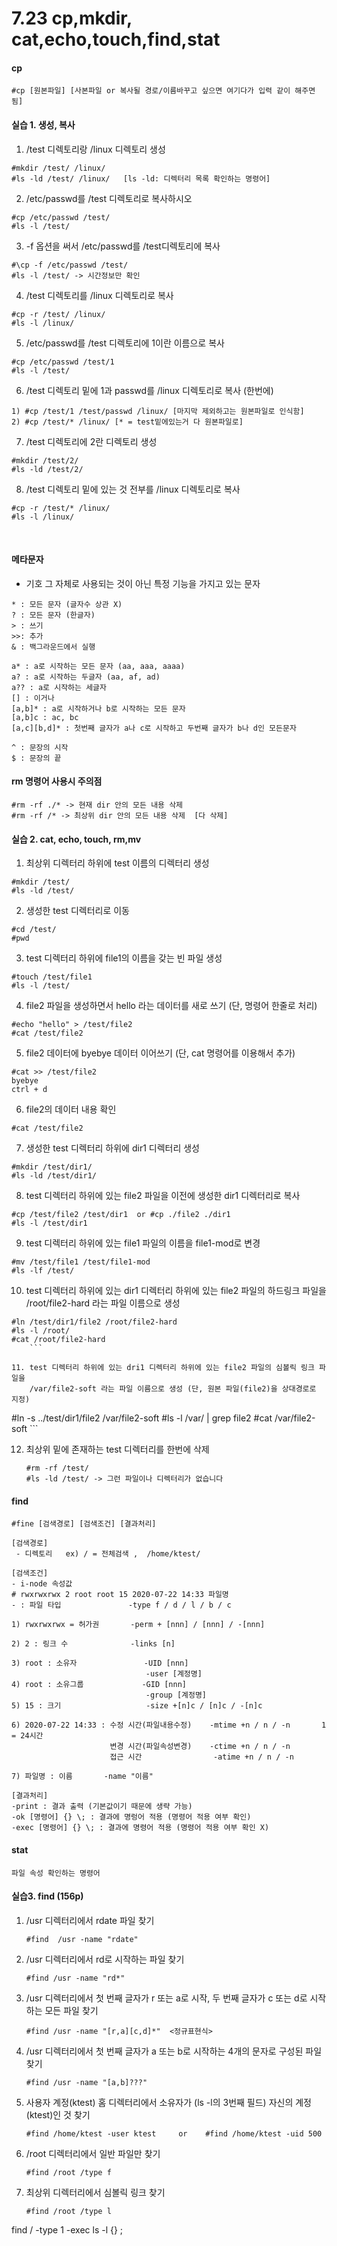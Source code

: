 # 7.23 cp,mkdir, cat,echo,touch,find,stat

#### cp

```
#cp [원본파일] [사본파일 or 복사될 경로/이름바꾸고 싶으면 여기다가 입력 같이 해주면 됨]
```



#### 실습 1. 생성, 복사

1. /test 디렉토리랑 /linux 디렉토리 생성

  ```
  #mkdir /test/ /linux/
  #ls -ld /test/ /linux/   [ls -ld: 디렉터리 목록 확인하는 명령어] 
  ```

2. /etc/passwd를 /test 디렉토리로 복사하시오

  ```
  #cp /etc/passwd /test/
  #ls -l /test/
  ```

3. -f 옵션을 써서 /etc/passwd를 /test디렉토리에 복사

  ```
  #\cp -f /etc/passwd /test/
  #ls -l /test/ -> 시간정보만 확인
  ```

4. /test 디렉토리를 /linux 디렉토리로 복사

  ```
  #cp -r /test/ /linux/
  #ls -l /linux/
  ```

5. /etc/passwd를 /test 디렉토리에 1이란 이름으로 복사

  ```
  #cp /etc/passwd /test/1
  #ls -l /test/
  ```

6. /test 디렉토리 밑에 1과 passwd를 /linux 디렉토리로 복사 (한번에)

  ```
  1) #cp /test/1 /test/passwd /linux/ [마지막 제외하고는 원본파일로 인식함]
  2) #cp /test/* /linux/ [* = test밑에있는거 다 원본파일로]
  ```

7. /test 디렉토리에 2란 디렉토리 생성

  ```
  #mkdir /test/2/
  #ls -ld /test/2/
  ```

8. /test 디렉토리 밑에 있는 것 전부를 /linux 디렉토리로 복사

  ```
  #cp -r /test/* /linux/
  #ls -l /linux/
  ```

  ​                                                                                                                                                   

#### 메타문자 

- 기호 그 자체로 사용되는 것이 아닌 특정 기능을 가지고 있는 문자

```
* : 모든 문자 (글자수 상관 X)
? : 모든 문자 (한글자)
> : 쓰기
>>: 추가
& : 백그라운드에서 실행

a* : a로 시작하는 모든 문자 (aa, aaa, aaaa)
a? : a로 시작하는 두글자 (aa, af, ad)
a?? : a로 시작하는 세글자
[] : 이거나
[a,b]* : a로 시작하거나 b로 시작하는 모든 문자
[a,b]c : ac, bc
[a,c][b,d]* : 첫번째 글자가 a나 c로 시작하고 두번째 글자가 b나 d인 모든문자

^ : 문장의 시작 
$ : 문장의 끝 
```

####  

#### rm 명령어 사용시 주의점 

```
#rm -rf ./* -> 현재 dir 안의 모든 내용 삭제
#rm -rf /* -> 최상위 dir 안의 모든 내용 삭제  [다 삭제]
```



#### 실습 2. cat, echo, touch, rm,mv

1. 최상위 디렉터리 하위에 test 이름의 디렉터리 생성

  ```
  #mkdir /test/
  #ls -ld /test/
  ```

2. 생성한 test 디렉터리로 이동

  ```
  #cd /test/
  #pwd
  ```

3. test 디렉터리 하위에 file1의 이름을 갖는 빈 파일 생성

  ```
  #touch /test/file1
  #ls -l /test/
  ```

4. file2 파일을 생성하면서 hello 라는 데이터를 새로 쓰기 (단, 명령어 한줄로 처리)

  ```
  #echo "hello" > /test/file2
  #cat /test/file2
  ```

5. file2 데이터에 byebye 데이터 이어쓰기 (단, cat 명령어를 이용해서 추가)

  ```
  #cat >> /test/file2
  byebye
  ctrl + d
  ```

6. file2의 데이터 내용 확인

  ```
  #cat /test/file2
  ```

7. 생성한 test 디렉터리 하위에  dir1 디렉터리 생성

  ```
  #mkdir /test/dir1/
  #ls -ld /test/dir1/
  ```

8. test 디렉터리 하위에 있는 file2 파일을 이전에 생성한 dir1 디렉터리로 복사

  ```
  #cp /test/file2 /test/dir1  or #cp ./file2 ./dir1
  #ls -l /test/dir1
  ```

9. test 디렉터리 하위에 있는 file1 파일의 이름을 file1-mod로 변경

  ```
  #mv /test/file1 /test/file1-mod
  #ls -lf /test/
  ```

10. test 디렉터리 하위에 있는 dir1 디렉터리 하위에 있는 file2 파일의 하드링크 파일을 /root/file2-hard 라는 파일 이름으로 생성
    
```
#ln /test/dir1/file2 /root/file2-hard
#ls -l /root/
#cat /root/file2-hard
    ```
    
11. test 디렉터리 하위에 있는 dri1 디렉터리 하위에 있는 file2 파일의 심볼릭 링크 파일을 
    /var/file2-soft 라는 파일 이름으로 생성 (단, 원본 파일(file2)을 상대경로로 지정)

```
#ln -s ../test/dir1/file2 /var/file2-soft
#ls -l /var/ | grep file2 
    #cat /var/file2-soft
    ```
    
12. 최상위 밑에 존재하는 test 디렉터리를 한번에 삭제

    ```
    #rm -rf /test/
    #ls -ld /test/ -> 그런 파일이나 디렉터리가 없습니다
    ```



#### find

```
#fine [검색경로] [검색조건] [결과처리]

[검색경로]
 - 디렉토리   ex) / = 전체검색 ,  /home/ktest/
 
[검색조건]
- i-node 속성값
# rwxrwxrwx 2 root root 15 2020-07-22 14:33 파일명
- : 파일 타입               -type f / d / l / b / c

1) rwxrwxrwx = 허가권       -perm + [nnn] / [nnn] / -[nnn]

2) 2 : 링크 수              -links [n]

3) root : 소유자               -UID [nnn]
                              -user [계정명]
4) root : 소유그룹             -GID [nnn]
                              -group [계정명]
5) 15 : 크기                   -size +[n]c / [n]c / -[n]c

6) 2020-07-22 14:33 : 수정 시간(파일내용수정)    -mtime +n / n / -n       1 = 24시간
                      변경 시간(파일속성변경)    -ctime +n / n / -n
                      접근 시간                -atime +n / n / -n
                      
7) 파일명 : 이름       -name "이름"
 
[결과처리]
-print : 결과 출력 (기본값이기 때문에 생략 가능)
-ok [명령어] {} \; : 결과에 명렁어 적용 (명령어 적용 여부 확인)
-exec [명령어] {} \; : 결과에 명령어 적용 (명령어 적용 여부 확인 X)
```



#### stat

```
파일 속성 확인하는 명령어
```



#### 실습3.  find (156p)

1. /usr 디렉터리에서 rdate 파일 찾기

   ```
   #find  /usr -name "rdate"
   ```

2. /usr 디렉터리에서 rd로 시작하는 파일 찾기

   ```
   #find /usr -name "rd*"
   ```

3. /usr 디렉터리에서 첫 번째 글자가 r 또는 a로 시작, 두 번째 글자가 c 또는 d로 시작하는 모든 파일 찾기

   ```
   #find /usr -name "[r,a][c,d]*"  <정규표현식>
   ```

4. /usr 디렉터리에서 첫 번째 글자가 a 또는 b로 시작하는 4개의 문자로 구성된 파일 찾기

   ```
   #find /usr -name "[a,b]???"
   ```

5. 사용자 계정(ktest) 홈 디렉터리에서 소유자가 (ls -l의 3번째 필드) 자신의 계정(ktest)인 것 찾기

   ```
   #find /home/ktest -user ktest     or    #find /home/ktest -uid 500
   ```

6. /root 디렉터리에서 일반 파일만 찾기

   ```
   #find /root /type f
   ```

7. 최상위 디렉터리에서 심볼릭 링크 찾기

   ```
   #find /root /type l
   ```

   

find / -type 1 -exec ls -l {} \;



